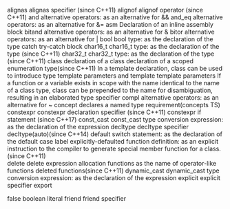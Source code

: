 alignas alignas specifier (since C++11)
alignof alignof operator (since C++11)
and     alternative operators: as an alternative for &&
and_eq  alternative operators: as an alternative for &=
asm     Declaration of an inline assembly block
bitand  alternative operators: as an alternative for &
bitor   alternative operators: as an alternative for |
bool    bool type: as the declaration of the type
catch  try-catch block
char16_t char16_t type: as the declaration of the type (since C++11)
char32_t char32_t type: as the declaration of the type (since C++11)
class  	declaration of a class
        declaration of a scoped enumeration type(since C++11)
        In a template declaration, class can be used to introduce type template parameters and template template parameters
        If a function or a variable exists in scope with the name identical to the name of a class type, class can be prepended to the name for disambiguation, resulting in an elaborated type specifier
compl   alternative operators: as an alternative for ~
concept declares a named type requirement(concepts TS)
constexpr constexpr declaration specifier (since C++11)
          constexpr if statement (since C++17)
const_cast const_cast type conversion expression: as the declaration of the expression
decltype decltype specifier
         decltype(auto)(since C++14)
default switch statement: as the declaration of the default case label
        explicitly-defaulted function definition: as an explicit instruction to the compiler to generate special member function for a class. (since C++11)   
delete  delete expression
        allocation functions as the name of operator-like functions
        deleted functions(since C++11)
dynamic_cast dynamic_cast type conversion expression: as the declaration of the expression
explicit explicit specifier
export  

false boolean literal
friend friend specifier
